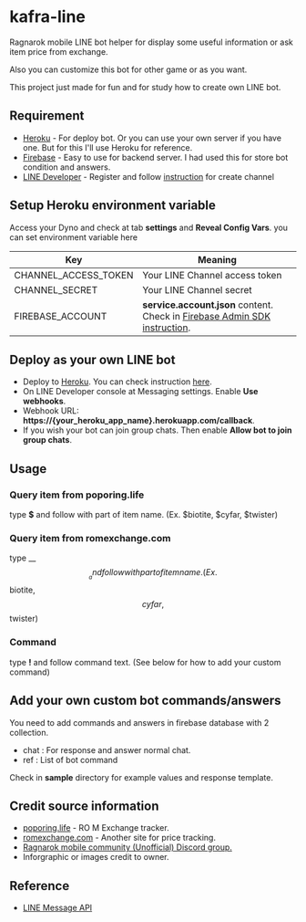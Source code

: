 # kafra-line
Ragnarok mobile LINE bot helper for display some useful information or ask item price from exchange. 

Also you can customize this bot for other game or as you want.

This project just made for fun and for study how to create own LINE bot.

## Requirement

- [Heroku](https://dashboard.heroku.com) - For deploy bot. Or you can use your own server if you have one. But for this I'll use Heroku for reference.
- [Firebase](https://firebase.google.com) - Easy to use for backend server. I had used this for store bot condition and answers.
- [LINE Developer](https://developers.line.biz) - Register and follow [instruction](https://developers.line.biz/en/docs/messaging-api/getting-started) for create channel

## Setup Heroku environment variable

Access your Dyno and check at tab **settings** and **Reveal Config Vars**. you can set environment variable here

| Key  | Meaning |
| ------------- | ------------- |
| CHANNEL_ACCESS_TOKEN  | Your LINE Channel access token  |
| CHANNEL_SECRET  | Your LINE Channel secret  |
| FIREBASE_ACCOUNT  | **service.account.json** content. Check in [Firebase Admin SDK instruction](https://firebase.google.com/docs/admin/setup?authuser=0).   |


## Deploy as your own LINE bot

- Deploy to [Heroku](https://dashboard.heroku.com). You can check instruction [here](https://devcenter.heroku.com/articles/getting-started-with-nodejs).
- On LINE Developer console at Messaging settings.  Enable __Use webhooks__.
- Webhook URL: __https://{your_heroku_app_name}.herokuapp.com/callback__.
- If you wish your bot can join group chats. Then enable __Allow bot to join group chats__.

## Usage

### Query item from poporing.life

type __$__ and follow with part of item name. (Ex. $biotite, $cyfar, $twister)

### Query item from romexchange.com

type __$$__ and follow with part of item name. (Ex. $$biotite, $$cyfar, $$twister)

### Command

type __!__ and follow command text. (See below for how to add your custom command)

## Add your own custom bot commands/answers

You need to add commands and answers in firebase database with 2 collection.

- chat : For response and answer normal chat.
- ref : List of bot command

Check in **sample** directory for example values and response template.

## Credit source information
- [poporing.life](https://poporing.life/) - RO M Exchange tracker.
- [romexchange.com](https://www.romexchange.com) - Another site for price tracking.
- [Ragnarok mobile community (Unofficial) Discord group.](https://discord.gg/NEccsCX)
- Inforgraphic or images credit to owner.

## Reference
- [LINE Message API](https://developers.line.biz/en/docs/messaging-api)